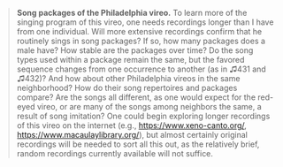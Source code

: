 > **Song packages of the Philadelphia vireo.** To learn more of the
> singing program of this vireo, one needs recordings longer than I have
> from one individual. Will more extensive recordings confirm that he
> routinely sings in song packages? If so, how many packages does a male
> have? How stable are the packages over time? Do the song types used
> within a package remain the same, but the favored sequence changes
> from one occurrence to another (as in ♫431 and ♫432)? And how about
> other Philadelphia vireos in the same neighborhood? How do their song
> repertoires and packages compare? Are the songs all different, as one
> would expect for the red-eyed vireo, or are many of the songs among
> neighbors the same, a result of song imitation? One could begin
> exploring longer recordings of this vireo on the internet (e.g.,
> <https://www.xeno-canto.org/>, <https://www.macaulaylibrary.org/>),
> but almost certainly original recordings will be needed to sort all
> this out, as the relatively brief, random recordings currently
> available will not suffice.
